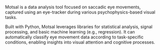 Motsal is a data analysis tool focused on saccadic eye movements, captured using an eye-tracker during various psychophysics-based visual tasks.

Built with Python, Motsal leverages libraries for statistical analysis, signal processing, and basic machine learning (e.g., regression). It can automatically classify eye movement data according to task-specific conditions, enabling insights into visual attention and cognitive processes.
